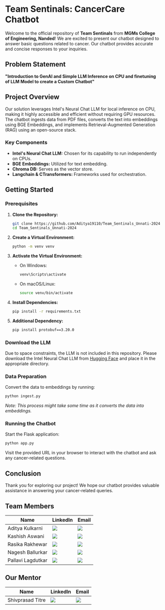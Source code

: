 # Team Sentinals: CancerCare Chatbot

Welcome to the official repository of **Team Sentinals** from **MGMs College of Engineering, Nanded**! We are excited to present our chatbot designed to answer basic questions related to cancer. Our chatbot provides accurate and concise responses to your inquiries.

## Problem Statement
**"Introduction to GenAI and Simple LLM Inference on CPU and finetuning of LLM Model to create a Custom Chatbot"**

## Project Overview
Our solution leverages Intel's Neural Chat LLM for local inference on CPU, making it highly accessible and efficient without requiring GPU resources. The chatbot ingests data from PDF files, converts the text into embeddings using BGE Embeddings, and implements Retrieval-Augmented Generation (RAG) using an open-source stack.

### Key Components
- **Intel's Neural Chat LLM:** Chosen for its capability to run independently on CPUs.
- **BGE Embeddings:** Utilized for text embedding.
- **Chroma DB:** Serves as the vector store.
- **Langchain & CTransformers:** Frameworks used for orchestration.

## Getting Started

### Prerequisites
1. **Clone the Repository:**
   ```bash
   git clone https://github.com/Aditya19110/Team_Sentinals_Unnati-2024
   cd Team_Sentinals_Unnati-2024
   ```

2. **Create a Virtual Environment:**
   ```bash
   python -m venv venv
   ```

3. **Activate the Virtual Environment:**
   - On Windows:
     ```bash
     venv\Scripts\activate
     ```
   - On macOS/Linux:
     ```bash
     source venv/bin/activate
     ```

4. **Install Dependencies:**
   ```bash
   pip install -r requirements.txt
   ```

5. **Additional Dependency:**
   ```bash
   pip install protobuf==3.20.0
   ```

### Download the LLM
Due to space constraints, the LLM is not included in this repository. Please download the Intel Neural Chat LLM from [Hugging Face](https://huggingface.co/TheBloke/neural-chat-7B-v3-1-GGUF/blob/main/neural-chat-7b-v3-1.Q4_K_M.gguf) and place it in the appropriate directory.

### Data Preparation
Convert the data to embeddings by running:
```bash
python ingest.py
```
*Note: This process might take some time as it converts the data into embeddings.*

### Running the Chatbot
Start the Flask application:
```bash
python app.py
```

Visit the provided URL in your browser to interact with the chatbot and ask any cancer-related questions.

## Conclusion
Thank you for exploring our project! We hope our chatbot provides valuable assistance in answering your cancer-related queries.

## Team Members

| Name               | LinkedIn | Email                    |
|--------------------|----------|--------------------------|
| Aditya Kulkarni    | [<img src="https://img.icons8.com/fluent/48/000000/linkedin.png"/>](https://www.linkedin.com/in/aditya191103) | [<img src="https://img.icons8.com/fluent/48/000000/email.png"/>](mailto:kulkarniaditya262@gmail.com) |
| Kashish Aswani     | [<img src="https://img.icons8.com/fluent/48/000000/linkedin.png"/>](https://www.linkedin.com/in/kashish-aswani-1780a2259/) | [<img src="https://img.icons8.com/fluent/48/000000/email.png"/>](mailto:kashishaswani18@gmail.com) |
| Rasika Rakhewar    | [<img src="https://img.icons8.com/fluent/48/000000/linkedin.png"/>](https://www.linkedin.com/in/rasika-rakhewar-2a5158256/) | [<img src="https://img.icons8.com/fluent/48/000000/email.png"/>](mailto:rasikarakhewar3010@gmail.com) |
| Nagesh Ballurkar   | [<img src="https://img.icons8.com/fluent/48/000000/linkedin.png"/>](https://www.linkedin.com/in/nagesh-ballurkar-9362a12b7/) | [<img src="https://img.icons8.com/fluent/48/000000/email.png"/>](mailto:nageshballurkar2003@gmail.com) |
| Pallavi Lagdutkar | [<img src="https://img.icons8.com/fluent/48/000000/linkedin.png"/>](https://www.linkedin.com/in/pallavilaglludkar) | [<img src="https://img.icons8.com/fluent/48/000000/email.png"/>](mailto:Pallavilgdutkar@gmail.com) |

## Our Mentor

| Name               | LinkedIn | Email                    |
|--------------------|----------|--------------------------|
| Shivprasad Titre   | [<img src="https://img.icons8.com/fluent/48/000000/linkedin.png"/>](https://www.linkedin.com/in/shivprasad-titare-11668825/) | [<img src="https://img.icons8.com/fluent/48/000000/email.png"/>](mailto:titare_si@mgmcen.ac.in) |

